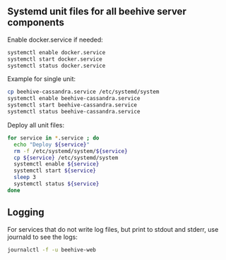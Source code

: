 
## Systemd unit files for all beehive server components 

Enable docker.service if needed:
```bash
systemctl enable docker.service
systemctl start docker.service
systemctl status docker.service
```


Example for single unit:
```bash
cp beehive-cassandra.service /etc/systemd/system
systemctl enable beehive-cassandra.service
systemctl start beehive-cassandra.service
systemctl status beehive-cassandra.service
```

Deploy all unit files:
```bash
for service in *.service ; do
  echo "Deploy ${service}"
  rm -f /etc/systemd/system/${service}
  cp ${service} /etc/systemd/system
  systemctl enable ${service}
  systemctl start ${service}
  sleep 3
  systemctl status ${service}
done
```

## Logging

For services that do not write log files, but print to stdout and stderr, use journald to see the logs:

```bash
journalctl -f -u beehive-web
```